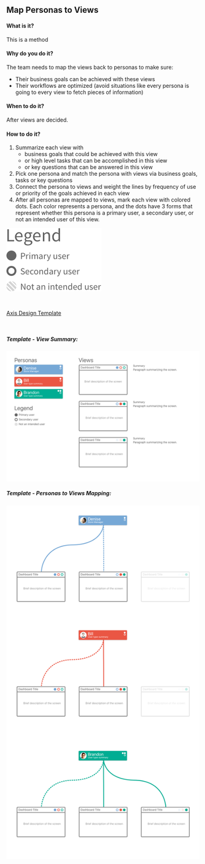 ## Map Personas to Views

#### What is it?
This is a method 

#### Why do you do it?
The team needs to map the views back to personas to make sure:
* Their business goals can be achieved with these views
* Their workflows are optimized (avoid situations like every persona is going to every view to fetch pieces of information)

#### When to do it?
After views are decided.

#### How to do it?
1. Summarize each view with 
    * business goals that could be achieved with this view
    * or high level tasks that can be accomplished in this view
    * or key questions that can be answered in this view
2. Pick one persona and match the persona with views via business goals, tasks or key questions
3. Connect the persona to views and weight the lines by frequency of use or priority of the goals achieved in each view
4. After all personas are mapped to views, mark each view with colored dots. Each color represents a persona, and the dots have 3 forms that represent whether this persona is a primary user, a secondary user, or not an intended user of this view.

![View Summary Legend](/images/view-summary-legend.png)

<br>

[Axis Design Template](https://drive.google.com/open?id=0B2jmfR7rci5mbDVCN3RXaHA2Vlk)

<br>

##### Template - View Summary:

![View Summary](/images/views-summary.png?raw=true "View Summary")


##### Template - Personas to Views Mapping:

![Personas to Views](/images/personas-to-views.png?raw=true "Personas to Views")

